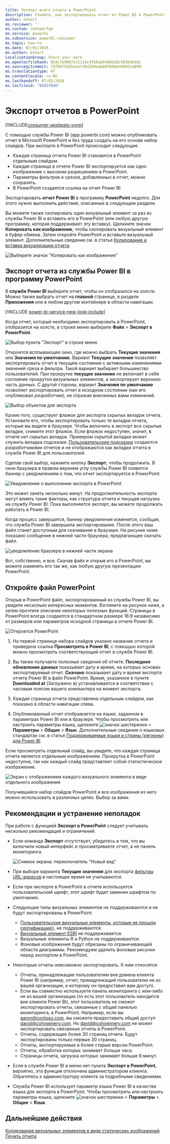 ```yaml
---
title: Экспорт всего отчета в PowerPoint
description: Узнайте, как экспортировать отчет из Power BI в PowerPoint.
author: mihart
ms.reviewer: ''
ms.custom: contperfq4
ms.service: powerbi
ms.subservice: powerbi-consumer
ms.topic: how-to
ms.date: 07/01/2020
ms.author: mihart
LocalizationGroup: Share your work
ms.openlocfilehash: 85dc7e9807e11114c4fb6abb988d10c583b9e56c
ms.sourcegitcommit: 7d7bb755d5a5af30d2b0eab89fb56e4498514890
ms.translationtype: HT
ms.contentlocale: ru-RU
ms.lasthandoff: 07/02/2020
ms.locfileid: "85837046"
---
```

# <a name="export-reports-to-powerpoint"></a>Экспорт отчетов в PowerPoint

[!INCLUDE[consumer-appliesto-yynn](../includes/consumer-appliesto-yynn.md)]


С помощью службы Power BI (app.powerbi.com) можно опубликовать отчет в Microsoft PowerPoint и без труда создать на его основе набор слайдов. При экспорте в PowerPoint происходит следующее.

* Каждая страница отчета Power BI становится в PowerPoint отдельным слайдом.
* Каждая страница в отчете Power BI экспортируется как одно изображение с высоким разрешением в PowerPoint.
* Параметры фильтров и срезов, добавленных в отчет, можно сохранять.
* В PowerPoint создается ссылка на отчет Power BI.

Экспортировать **отчет Power BI** в программу **PowerPoint** недолго. Для этого нужно выполнить действия, описанные в следующем разделе.

Вы можете также скопировать один визуальный элемент за раз из службы Power BI и вставить его в PowerPoint (или любую другую программу, которая поддерживает эту вставку). Щелкните значок **Копировать как изображение**, чтобы скопировать визуальный элемент в буфер обмена. Затем откройте PowerPoint и вставьте визуальный элемент. Дополнительные сведения см. в статье [Копирование и вставка визуализации отчета](../visuals/power-bi-visualization-copy-paste.md).

![Выберите значок "Копировать как изображение"](media/end-user-powerpoint/power-bi-copy.png)

## <a name="export-your-power-bi-report-to-powerpoint"></a>Экспорт отчета из службы Power BI в программу PowerPoint
В **службе Power BI** выберите отчет, чтобы он отобразился на холсте. Можно также выбрать отчет на **главной** странице, в разделе **Приложения** или в любом другом контейнере в области навигации.

[!INCLUDE [power-bi-service-new-look-include](../includes/power-bi-service-new-look-include.md)]

Когда отчет, который необходимо экспортировать в PowerPoint, отобразится на холсте, в строке меню выберите **Файл** > **Экспорт в PowerPoint**.

![Выбор пункта "Экспорт" в строке меню](media/end-user-powerpoint/power-bi-export.png)

Откроется всплывающее окно, где можно выбрать **Текущие значения** или **Значения по умолчанию**. Вариант **Текущие значения** позволяет экспортировать отчет в текущем состоянии с активными изменениями значений среза и фильтра.  Такой вариант выбирает большинство пользователей. При прокрутке **текущее значение** не включает в себя состояние прокрутки визуальных элементов, а экспортирует верхнюю часть данных. С другой стороны, вариант **Значения по умолчанию** позволяет экспортировать отчет в исходном состоянии (как его опубликовал *разработчик*), не отражая внесенных вами изменений.

![Выбор объектов для экспорта](media/end-user-powerpoint/power-bi-current-values.png)
 
Кроме того, существует флажок для экспорта скрытых вкладок отчета. Установите его, чтобы экспортировать только те вкладки отчета, которые вы видите в браузере. Чтобы включить в экспорт все скрытые вкладки, снимите этот флажок. Если флажок недоступен, значит, в отчете нет скрытых вкладок. Примером скрытой вкладки может служить вкладка подсказки. [Пользовательские подсказки](../create-reports/desktop-tooltips.md) создаются *разработчиками* отчетов и не отображаются как вкладки отчета в службе Power BI для *пользователей*. 

Сделав свой выбор, нажмите кнопку **Экспорт**, чтобы продолжить. В окне браузера в правом верхнем углу службы Power BI появится баннер с уведомлением о том, что отчет экспортируется в PowerPoint. 



![Уведомление о выполнении экспорта в PowerPoint](media/end-user-powerpoint/power-bi-export-progress.png)

Это может занять несколько минут. На продолжительность экспорта могут влиять такие факторы, как структура отчета и текущая нагрузка на службу Power BI. Пока выполняется экспорт, вы можете продолжать работать в Power BI.

Когда процесс завершится, баннер уведомления изменится, сообщая, что служба Power BI завершила экспортирование. После этого ваш файл станет доступным для скачивания в браузере. На рисунке ниже показано сообщение в нижней части браузера, предлагающее скачать файл.

![уведомление браузера в нижней части экрана](media/end-user-powerpoint/power-bi-browsers.png)

Вот, собственно, и все. Скачав файл и открыв его в PowerPoint, вы можете изменять его так же, как любую другую презентацию PowerPoint.

## <a name="open-the-powerpoint-file"></a>Откройте файл PowerPoint
Открыв в PowerPoint файл, экспортированный из службы Power BI, вы увидите несколько интересных моментов. Взгляните на рисунок ниже, а затем прочтите описание некоторых полезных функций. Страницы в PowerPoint всегда создаются в стандартном размере 16:9 независимо от размеров или параметров исходной страницы в отчете Power BI.

![Откроется PowerPoint](media/end-user-powerpoint/power-bi-powerpoint-numbered.png)

1. На первой странице набора слайдов указано название отчета и приведена ссылка **Просмотреть в Power BI**, с помощью которой можно просмотреть соответствующий отчет в службе Power BI.
2. Вы также получаете полезные сведения об отчете. **Последнее обновление данных** показывает дату и время, на которых основан экспортируемый отчет. **Скачано** показывает дату и время экспорта отчета Power BI в файл PowerPoint. Время, указанное в пункте **Downloaded at** (Загружено в) устанавливается в соответствии с часовым поясом вашего компьютера на момент экспорта.


3. Каждая страница отчета представлена отдельным слайдом, как показано в области навигации слева. 
4. Опубликованный отчет отображается на языке, заданном в параметрах Power BI или в браузере. Чтобы просмотреть или настроить параметры языка, щелкните ![значок шестеренки](media/end-user-powerpoint/power-bi-settings-icon.png) > **Параметры** > **Общие** > **Язык**. Дополнительные сведения о языковых стандартах см. в статье [Поддерживаемые языки и страны (регионы) для Power BI](../fundamentals/supported-languages-countries-regions.md).


Если просмотреть отдельный слайд, вы увидите, что каждая страница отчета является отдельным изображением. Прокрутка в PowerPoint недоступна, так как каждый слайд представляет собой статистическое изображение.

![Экран с отображением каждого визуального элемента в виде отдельного изображения](media/end-user-powerpoint/power-bi-images.png)

Получившийся набор слайдов PowerPoint и все изображения из него можно использовать в различных целях. Выбор за вами.

## <a name="considerations-and-troubleshooting"></a>Рекомендации и устранение неполадок
При работе с функцией **Экспорт в PowerPoint** следует учитывать несколько рекомендаций и ограничений.
 

* Если команда **Экспорт** отсутствует, убедитесь в том, что вы включили новый интерфейс и просматриваете отчет, а не панель мониторинга.

    ![Снимок экрана: переключатель "Новый вид"](media/end-user-powerpoint/power-bi-new-look.png)

* При выборе варианта **Текущие значения** для экспорта [фильтры URL-адресов](../collaborate-share/service-url-filters.md) в настоящее время не учитываются.

* Если при экспорте в PowerPoint в отчете используется пользовательский шрифт, этот шрифт будет заменен шрифтом по умолчанию.

* Следующие типы визуальных элементов не поддерживаются и не будут экспортированы в PowerPoint:
   - [Пользовательские визуальные элементы, которые не прошли сертификацию](../developer/visuals/power-bi-custom-visuals-certified.md)), не поддерживаются. 
   - [Визуальный элемент ESRI](../visuals/power-bi-visualizations-arcgis.md) не поддерживается.
   - Визуальные элементы R и Python не поддерживаются.
   - Фоновые изображения будут обрезаны по ограничивающей области диаграммы. Рекомендуем удалить фоновые рисунки перед экспортом в PowerPoint.

* Некоторые отчеты невозможно экспортировать. К ним относятся:
    - Отчеты, принадлежащие пользователям вне домена клиента Power BI (например, отчет, принадлежащий пользователю не из вашей организации, к которому он предоставил вам доступ).
    - Если вы совместно используете панель мониторинга с кем-либо не из вашей организации (то есть этот пользователь находится вне клиента Power BI), этот пользователь не сможет экспортировать отчеты, связанные с общей панелью мониторинга, в PowerPoint. Например, если вы aaron@contoso.com, вы сможете предоставить общий доступ david@cohowinery.com. Но david@cohowinery.com не может экспортировать связанные отчеты в PowerPoint.
    - Отчеты, содержащие более 30 страниц отчета. Будут экспортированы только первые 30 страниц.
    - Отчеты, экспортируемые в более старые версии PowerPoint.
    - Отчеты, обработка которых занимает больше часа. 
    - Страницы отчета, загрузка которых занимает больше 6 минут. 

* Если в службе Power BI в меню нет пункта **Экспорт в PowerPoint**, вероятно, эта функция отключена администратором клиента. Обратитесь к администратору клиента за подробными сведениями.
* Служба Power BI использует параметр языка Power BI в качестве языка для экспорта в PowerPoint. Чтобы просмотреть или настроить параметры языка, щелкните ![значок шестеренки](media/end-user-powerpoint/power-bi-settings-icon.png) > **Параметры** > **Общие** > **Язык**.



## <a name="next-steps"></a>Дальнейшие действия
[Копирование визуальных элементов в виде статических изображений](../visuals/power-bi-visualization-copy-paste.md)    
[Печать отчета](end-user-print.md)

